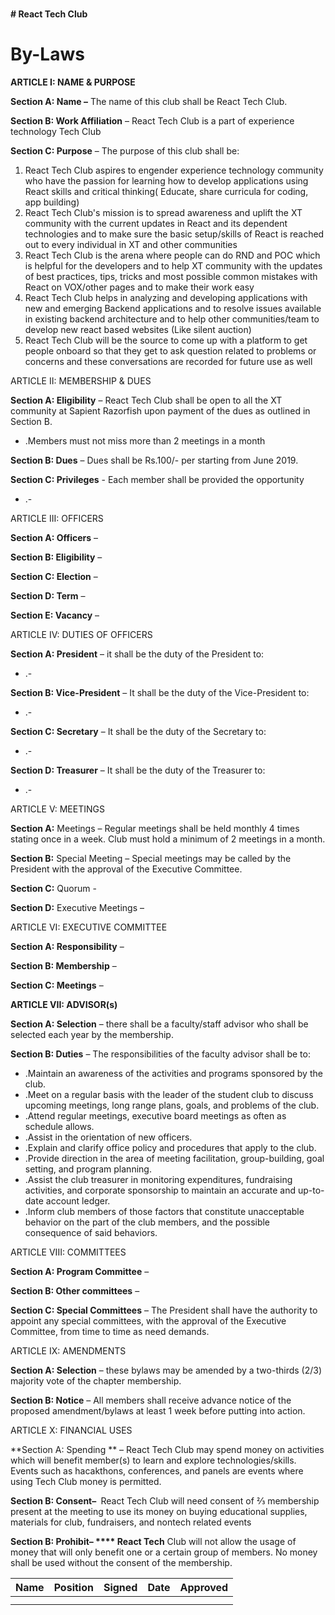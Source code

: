 #
**# React Tech Club**

# **By-Laws**

**ARTICLE I:  NAME &amp; PURPOSE**

**Section A: Name –** The name of this club shall be React Tech Club.

**Section B: Work Affiliation** – React Tech Club is a part of experience technology Tech Club

**Section C: Purpose** – The purpose of this club shall be:

1. React Tech Club aspires to engender experience technology community who have the passion for learning how to develop applications using React skills and critical thinking( Educate, share curricula for coding, app building)
2. React Tech Club&#39;s mission is to spread awareness and uplift the XT community with the current updates in React and its dependent technologies and to make sure the basic setup/skills of React is reached out to every individual in XT and other communities
3. React Tech Club is the arena where people can do RND and POC which is helpful for the developers and to help XT community with the updates of best practices, tips, tricks and most possible common mistakes with React on VOX/other pages and to make their work easy
4. React Tech Club helps in analyzing and developing applications with new and emerging Backend applications and to resolve issues available in existing backend architecture and to help other communities/team to develop new react based websites (Like silent auction)
5. React Tech Club will be the source to come up with a platform to get people onboard so that they get to ask question related to problems or concerns and these conversations are recorded for future use as well

ARTICLE II:  MEMBERSHIP &amp; DUES

**Section A: Eligibility** – React Tech Club shall be open to all the XT community at Sapient Razorfish upon payment of the dues as outlined in Section B.

- .Members must not miss more than 2 meetings in a month

**Section B: Dues** – Dues shall be Rs.100/- per starting from June 2019.

**Section C: Privileges​** - Each member shall be provided the opportunity

- .-

ARTICLE III:  OFFICERS

**Section A: Officers** –

**Section B: Eligibility** –

**Section C: Election** –

**Section D: Term** –

**Section E: Vacancy** –

ARTICLE IV:  DUTIES OF OFFICERS

**Section A: President** –  it shall be the duty of the President to:

- .-

**Section B: Vice-President** – It shall be the duty of the Vice-President to:

- .-

**Section C: Secretary** – It shall be the duty of the Secretary to:

- .-

**Section D: Treasurer** – It shall be the duty of the Treasurer to:

- .-



ARTICLE V:  MEETINGS

**Section A:** Meetings – Regular meetings shall be held monthly 4 times stating once in a week. Club must hold a minimum of 2 meetings in a month.

**Section B:** Special Meeting – Special meetings may be called by the President with the approval of the Executive Committee.

**Section C:** Quorum -

**Section D:**  ​Executive Meetings –

ARTICLE VI:  EXECUTIVE COMMITTEE

**Section A: Responsibility** –

**Section B: Membership** –

**Section C: Meetings** –

**ARTICLE VII:  ADVISOR(s)**

**Section A: Selection** – there shall be a faculty/staff advisor who shall be selected each year by the membership.

**Section B: Duties** – The responsibilities of the faculty advisor shall be to:

- .Maintain an awareness of the activities and programs sponsored by the club.
- .Meet on a regular basis with the leader of the student club to discuss upcoming meetings, long range plans, goals, and problems of the club.
- .Attend regular meetings, executive board meetings as often as schedule allows.
- .Assist in the orientation of new officers.
- .Explain and clarify office policy and procedures that apply to the club.
- .Provide direction in the area of meeting facilitation, group-building, goal setting, and program planning.
- .Assist the club treasurer in monitoring expenditures, fundraising activities, and corporate sponsorship to maintain an accurate and up-to-date account ledger.
- .Inform club members of those factors that constitute unacceptable behavior on the part of the club members, and the possible consequence of said behaviors.

ARTICLE VIII:  COMMITTEES

**Section A: Program Committee** –

**Section B: Other committees** –

**Section C: Special Committees** – The President shall have the authority to appoint any special committees, with the approval of the Executive Committee, from time to time as need demands.

ARTICLE IX:  AMENDMENTS

**Section A: Selection** – these bylaws may be amended by a two-thirds (2/3) majority vote of the chapter membership.

**Section B: Notice** – All members shall receive advance notice of the proposed amendment/bylaws at least 1 week before putting into action.

ARTICLE X:  FINANCIAL USES

**Section A: Spending ** – React Tech Club may spend money on activities which will benefit member(s) to learn and explore technologies/skills. Events such as hacakthons, conferences, and panels are events where using Tech Club money is permitted.

**Section B: Consent– ​** React Tech Club will need consent of ⅔ membership present at the meeting to use its money on buying educational supplies, materials for club, fundraisers, and non­tech related events

**Section B: Prohibit– **** React Tech** Club will not allow the usage of money that will only benefit one or a certain group of members. No money shall be used without the consent of the membership.





| Name | Position | Signed | Date | Approved |
| --- | --- | --- | --- | --- |
|   |   |   |   |   |
|   |   |   |   |   |